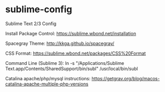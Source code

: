 sublime-config
==============

Sublime Text 2/3 Config

Install Package Control: https://sublime.wbond.net/installation

Spacegray Theme: http://kkga.github.io/spacegray/

CSS Format: https://sublime.wbond.net/packages/CSS%20Format

Command Line (Sublime 3): ln -s "/Applications/Sublime Text.app/Contents/SharedSupport/bin/subl" /usr/local/bin/subl 

Catalina apache/php/mysql instructions: https://getgrav.org/blog/macos-catalina-apache-multiple-php-versions
